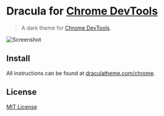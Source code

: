 # Dracula for [Chrome DevTools](https://developers.google.com/web/tools/chrome-devtools/)

> A dark theme for [Chrome DevTools](https://developers.google.com/web/tools/chrome-devtools/).

![Screenshot](https://draculatheme.com/assets/img/screenshots/chrome.png)

## Install

All instructions can be found at [draculatheme.com/chrome](https://draculatheme.com/chrome).

## License

[MIT License](./LICENSE)
